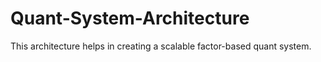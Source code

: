# Quant-System-Architecture
This architecture helps in creating a scalable factor-based quant system. 
